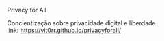 Privacy for All

Concientização sobre privacidade digital e liberdade. <br>
link: https://vit0rr.github.io/privacyforall/
